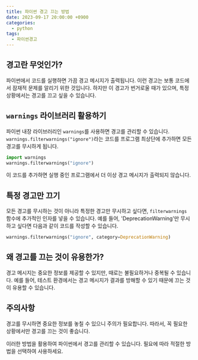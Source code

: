 ```yaml
---
title: 파이썬 경고 끄는 방법
date: 2023-09-17 20:00:00 +0900
categories:
  - python
tags:
  - 파이썬경고
---
```


## 경고란 무엇인가?

파이썬에서 코드를 실행하면 가끔 경고 메시지가 출력됩니다. 이런 경고는 보통 코드에서 잠재적 문제를 알리기 위한 것입니다. 하지만 이 경고가 번거로울 때가 있으며, 특정 상황에서는 경고를 끄고 싶을 수 있습니다.

## `warnings` 라이브러리 활용하기

파이썬 내장 라이브러리인 `warnings`를 사용하면 경고를 관리할 수 있습니다. `warnings.filterwarnings("ignore")`라는 코드를 프로그램 최상단에 추가하면 모든 경고를 무시하게 됩니다.

```python
import warnings
warnings.filterwarnings("ignore")
```

이 코드를 추가하면 실행 중인 프로그램에서 더 이상 경고 메시지가 출력되지 않습니다.

## 특정 경고만 끄기

모든 경고를 무시하는 것이 아니라 특정한 경고만 무시하고 싶다면, `filterwarnings` 함수에 추가적인 인자를 넣을 수 있습니다. 예를 들어, 'DeprecationWarning'만 무시하고 싶다면 다음과 같이 코드를 작성할 수 있습니다.

```python
warnings.filterwarnings("ignore", category=DeprecationWarning)
```

## 왜 경고를 끄는 것이 유용한가?

경고 메시지는 중요한 정보를 제공할 수 있지만, 때로는 불필요하거나 중복될 수 있습니다. 예를 들어, 테스트 환경에서는 경고 메시지가 결과를 방해할 수 있기 때문에 끄는 것이 유용할 수 있습니다.

## 주의사항

경고를 무시하면 중요한 정보를 놓칠 수 있으니 주의가 필요합니다. 따라서, 꼭 필요한 상황에서만 경고를 끄는 것이 좋습니다.

이러한 방법을 활용하여 파이썬에서 경고를 관리할 수 있습니다. 필요에 따라 적절한 방법을 선택하여 사용하세요.